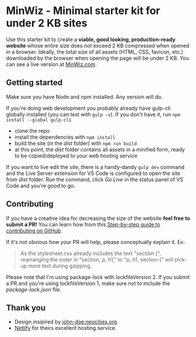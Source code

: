 # MinWiz - Minimal starter kit for under 2 KB sites

Use this starter kit to create a **viable, good looking, production-ready website** whose entire size does not exceed 2 KB compressed when opened in a browser. Ideally, the total size of all assets (HTML, CSS, favicon, etc.) downloaded by the browser when opening the page will be under 2 KB. You can see a live version at [MinWiz.com](https://minwiz.com).

## Getting started

Make sure you have Node and npm installed. Any version will do.

If you're doing web development you probably already have gulp-cli globally installed (you can test with `gulp -v`). If you don't have it, run `npm install --global gulp-cli`

- clone the repo
- install the dependencies with `npm install`
- build the site (in the _dist_ folder) with `npm run build`
- at this point, the _dist_ folder contains all assets in a minified form, ready to be copied/deployed to your web hosting service

If you want to live edit the site, there is a handy-dandy `gulp dev` command and the Live Server extension for VS Code is configured to open the site from _dist_ folder. Run the command, click _Go Live_ in the status panel of VS Code and you're good to go.

## Contributing

If you have a creative idea for decreasing the size of the website **feel free to submit a PR!** You can learn how from this [Step-by-step guide to contributing on GitHub](https://www.dataschool.io/how-to-contribute-on-github/).

If it's not obvious how your PR will help, please conceptually explain it. Ex:

> As the stylesheet.css already includes the text "section {", rearranging the order in "section, p, h1," to "p, h1, section {" will pick-up more text during gzipping.

Please note that I'm using package-lock with lockfileVersion 2. If you submit a PR and you're using lockfileVersion 1, make sure not to include the _package-lock.json_ file.

## Thank you

- Design insipired by [john-doe.neocities.org](https://john-doe.neocities.org/).
- [Netlify](https://www.netlify.com/) for theirs excellent hosting service.
